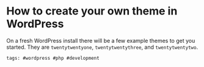 # How to create your own theme in WordPress

On a fresh WordPress install there will be a few example themes to get
you started. They are `twentytwentyone`, `twentytwentythree`, and
`twentytwentytwo`.

    tags: #wordpress #php #development
